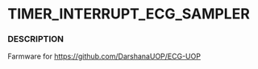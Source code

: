 # TIMER_INTERRUPT_ECG_SAMPLER

### DESCRIPTION

Farmware for https://github.com/DarshanaUOP/ECG-UOP
